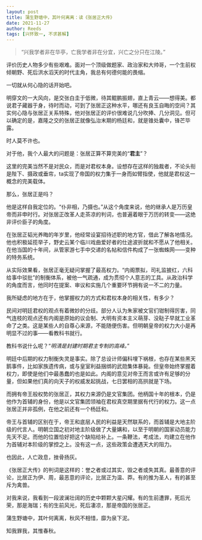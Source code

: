 ```yaml
---
layout: post
title: 蒲生野塘中，其叶何离离：读《张居正大传》
date: 2021-11-27
author: Reeds
tags: [兴怀致一, 不求甚解]
---
```


> “兴我学者非在华亭，亡我学者非在分宜，兴亡之分只在江陵。”

评价历史人物多少有些艰难。面对一个顶级做题家、政治家和大帅哥，一个生前权倾朝野、死后洪水滔天的时代主角，我总有何德何能的畏缩。

一切就从何心隐的话开始吧。

明穿文的一大风向，是交张白圭于低微，待其鲲鹏振翅，直上青云——想得美。都说君子藏器于身，待时而动，可到了张居正这种水平，哪还有良玉自晦的空间？其实何心隐与张居正关系特殊，他对张居正的评价很难说几分吹捧、几分洞见。但可以确定的是，嘉隆之交的张居正就像弘治末期的杨廷和，就是锥处囊中，锋芒毕露。

时人莫不许也。

对于他，我个人最大的问题是：张居正算不算完美的“**君主**”？

这里的完美当然不是对民众，而是对君权本身。设想存在这样的独裁者，不论头衔是陛下、摄政或垂帘，ta实现了帝国的权力集于一身而如臂指使，他就是君权这一概念的完美载体。

那么，张居正是吗？

他是这样自我定位的。“仆非相，乃摄也。”从这个角度来说，他的继承人是万历皇帝而非申时行。对张居正改革人走茶凉的判词，也普遍着眼于万历的转变——这绝非评价臣子的角度。

在张居正韬光养晦的年岁里，他经常设宴招待述职的地方官，借此了解各地情况。他也积极延揽举子，野史云某个临川戏曲爱好者的仕途波折就和不愿从了他相关。在他当国的十年间，从管家游七手中交递的名帖和信件构成了一张蜘蛛网——变种的特务系统。

从实际效果看，张居正毫无疑问掌握了最高权力。“内阁票拟，司礼监披红，六科给事中驳批”的制衡体系，被他一气疏通，成为贯彻个人意志的工具。从政治科学的角度而言，他同时在提案、审议和实施几个重要环节拥有说一不二的力量。

我所疑虑的地方在于，他掌握权力的方式和君权本身的相关性，有多少？

民间对明廷君权的观点有着微妙的分歧。部分人认为朱家被文官们钳制得厉害，同气连枝的观点还有内阁是原始的议会制、大明有资本主义萌芽、没鞑子早就工业革命了之类。这是某些人的自尊心来源，不能随便伤害。但明朝皇帝的权力大小是再明显不过的事——看教科书就行。

教科书说什么呢？“*明清是封建时期君主专制的高峰。*”

明廷中后期的权力制衡失灵是事实。除了总设计师偏科埋下祸根，也存在某些黑天鹅事件，比如家族遗传病，或与皇室利益捆绑的武勋集体暴毙。但皇帝始终掌握着权力，即使是他们中最愚蠢的也是如此。内阁的意见对帝王而言或许有足够的分量，但如果他们真的向天子的权威发起挑战，七日罢相的高拱就是下场。

而拥有帝王般权势的张居正，其权力来源仍是文官集团。他柄国十年的根本，仍是他作为首辅的身份，他是以文官集团领袖在君权真空期里据有代行的权力。这一点张居正并非孤例，在他之前还有一个杨廷和。

帝王与首辅的区别在于，帝王和底层人民的利益是天然联系的，而首辅是大地主阶级的代言人。明朝立国之初对地主阶级做了大量媾和，以至于明朝的国家动员能力先天不足。而他的位置恰好把这个缺陷给补上。一条鞭法，考成法，均建立在他作为首辅对本阶级的掌控之上。没有这一点，这些政策会遭遇天大的阻力。

也因此，人亡政息，挫骨扬灰。

《张居正大传》的判词是这样的：誉之者或过其实，毁之者或失其真。最善意的评论，比居正为伊、周，最恶意的评论，比居正为温、莽。有的推为圣人，有的甚至斥为禽兽。

对我来说，我看到一段波澜壮阔的历史中颗颗大星闪耀。有的生前遭罪，死后光荣，那是海瑞；有的生前风光，死后凄凉，那是帝国的张居正。

蒲生野塘中，其叶何离离，秋风不相惜，靡为泉下泥。

知我罪我，其惟春秋。